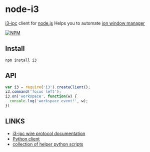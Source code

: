 # node-i3
[i3-ipc](http://i3wm.org/docs/ipc.html) client for [node.js](http://nodejs.org)
Helps you to automate [ion window manager](http://i3wm.org/docs/userguide.html)

[![NPM](https://nodei.co/npm/i3.png?downloads=true&stars=true)](https://nodei.co/npm/i3/)

## Install

	npm install i3

## API

```js
var i3 = require('i3').createClient();
i3.command('focus left');
i3.on('workspace', function(w) {
  console.log('workspace event!', w);
})
```

## LINKS
  - [i3-ipc wire protocol documentation](http://i3wm.org/docs/ipc.html)
  - [Python client](https://github.com/ziberna/i3-py)
  - [collection of helper python scripts](https://github.com/yiuin/i3-wm-scripts)
